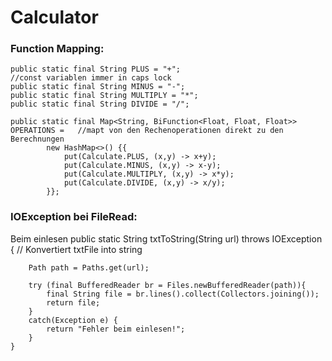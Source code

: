 # Calculator

### Function Mapping:
  
    public static final String PLUS = "+";                                          //const variablen immer in caps lock
    public static final String MINUS = "-";
    public static final String MULTIPLY = "*";
    public static final String DIVIDE = "/";

    public static final Map<String, BiFunction<Float, Float, Float>> OPERATIONS =   //mapt von den Rechenoperationen direkt zu den Berechnungen
            new HashMap<>() {{
                put(Calculate.PLUS, (x,y) -> x+y);
                put(Calculate.MINUS, (x,y) -> x-y);
                put(Calculate.MULTIPLY, (x,y) -> x*y);
                put(Calculate.DIVIDE, (x,y) -> x/y);
            }};
            
### IOException bei FileRead:
  Beim einlesen 
    public static String txtToString(String url) throws IOException {               // Konvertiert txtFile into string

        Path path = Paths.get(url);

        try (final BufferedReader br = Files.newBufferedReader(path)){
            final String file = br.lines().collect(Collectors.joining());
            return file;
        }
        catch(Exception e) {
            return "Fehler beim einlesen!";
        }
    }
